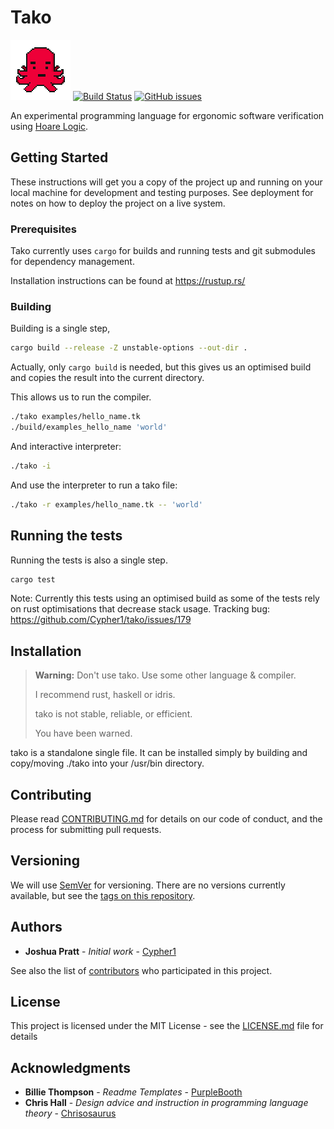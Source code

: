 # Tako

[![Cherry](docs/assets/tako.png)](https://takolang.dev)
[![Build Status](https://github.com/Cypher1/tako/workflows/Rust/badge.svg)](https://github.com/Cypher1/tako/actions)
[![GitHub issues](https://img.shields.io/github/issues/Cypher1/tako.svg)](https://github.com/Cypher1/tako/issues)

An experimental programming language for ergonomic software verification using [Hoare Logic](https://en.wikipedia.org/wiki/Hoare_logic).

## Getting Started

These instructions will get you a copy of the project up and running on your local machine for development and testing purposes. See deployment for notes on how to deploy the project on a live system.

### Prerequisites

Tako currently uses `cargo` for builds and running tests and git submodules for dependency management.

Installation instructions can be found at <https://rustup.rs/>

### Building

Building is a single step,

```bash
cargo build --release -Z unstable-options --out-dir .
```

Actually, only `cargo build` is needed, but this gives us an optimised build and copies the result into the current directory.

This allows us to run the compiler.

```bash
./tako examples/hello_name.tk
./build/examples_hello_name 'world'
```

And interactive interpreter:

```bash
./tako -i
```

And use the interpreter to run a tako file:

```bash
./tako -r examples/hello_name.tk -- 'world'
```

## Running the tests

Running the tests is also a single step.

```bash
cargo test
```

Note: Currently this tests using an optimised build as some of the tests rely on rust optimisations that decrease stack usage. Tracking bug: <https://github.com/Cypher1/tako/issues/179>

## Installation

> **Warning:** Don't use tako. Use some other language & compiler.
>
> I recommend rust, haskell or idris.
>
> tako is not stable, reliable, or efficient.
>
> You have been warned.

tako is a standalone single file. It can be installed simply by building and copy/moving ./tako into your /usr/bin directory.

## Contributing

Please read [CONTRIBUTING.md](CONTRIBUTING.md) for details on our code of conduct, and the process for submitting pull requests.

## Versioning

We will use [SemVer](http://semver.org/) for versioning. There are no versions currently available, but see the [tags on this repository](https://github.com/Cypher1/tako/tags).

## Authors

* **Joshua Pratt** - *Initial work* - [Cypher1](https://github.com/Cypher1)

See also the list of [contributors](https://github.com/Cypher1/tako/contributors) who participated in this project.

## License

This project is licensed under the MIT License - see the [LICENSE.md](LICENSE.md) file for details

## Acknowledgments

* **Billie Thompson** - *Readme Templates* - [PurpleBooth](https://github.com/PurpleBooth)
* **Chris Hall** - *Design advice and instruction in programming language theory* - [Chrisosaurus](https://github.com/chrisosaurus)
